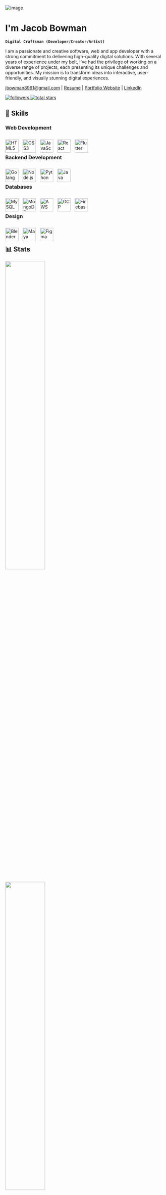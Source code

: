 <!--
**jbowwman8991/jbowwman8991** is a ✨ _special_ ✨ repository because its `README.md` (this file) appears on your GitHub profile.
-->

![image](https://github.com/user-attachments/assets/00ca8137-839b-42f9-b770-89f0a1fada39)

# I'm Jacob Bowman

**`Digital Craftsman (Developer/Creator/Artist)`**

I am a passionate and creative software, web and app developer with a strong commitment to delivering high-quality digital solutions. With several years of experience under my belt, I've had the privilege of working on a diverse range of projects, each presenting its unique challenges and opportunities. My mission is to transform ideas into interactive, user-friendly, and visually stunning digital experiences.

jbowman8991@gmail.com | 
[Resume]([https://github.com/jbowwman8991/jbowwman8991/blob/main/Jacob%20Bowman%20Resume%20Sep.%202024.pdf](https://github.com/jbowwman8991/jbowwman8991/blob/main/Jacob%20Bowman%20Resume%20Full%20Apr.%202025.pdf)) | 
[Portfolio Website](https://www.bodine17.com) | 
[LinkedIn](www.linkedin.com/in/1917-jacob-bowman)

<p align="left">
    <a href="https://github.com/jbowwman8991?tab=followers">
        <img alt="followers" title="Follow me on Github" src="https://custom-icon-badges.demolab.com/github/followers/jbowwman8991?color=236ad3&labelColor=1155ba&style=for-the-badge&logo=person-add&label=Follow&logoColor=white"/>
    </a>
    <a href="https://github.com/jbowwman8991?tab=repositories">
        <img alt="total stars" title="Total stars on GitHub" src="https://custom-icon-badges.demolab.com/github/stars/jbowwman8991?color=55960c&style=for-the-badge&labelColor=488207&logo=star"/>    
    </a>
</p>

## 🧰 Skills

### Web Development

<img alt="HTML5" title="HTML5" align="left" width="42px" style="padding-right:10px; padding-top:10px;" src="https://cdn.jsdelivr.net/gh/devicons/devicon/icons/html5/html5-plain.svg" />
<img alt="CSS3" title="CSS3" align="left" width="42px" style="padding-right:10px; padding-top:10px;" src="https://cdn.jsdelivr.net/gh/devicons/devicon/icons/css3/css3-plain.svg" />
<img alt="JavaScript" title="JavaScript" align="left" width="42px" style="padding-right:10px; padding-top:10px;" src="https://cdn.jsdelivr.net/gh/devicons/devicon/icons/javascript/javascript-plain.svg" />
<img alt="React" title="React" align="left" width="42px" style="padding-right:10px; padding-top:10px;" src="https://cdn.jsdelivr.net/gh/devicons/devicon@latest/icons/react/react-original.svg" />
<img alt="Flutter" title="Flutter" align="left" width="42px" style="padding-right:10px; padding-top:10px;" src="https://cdn.jsdelivr.net/gh/devicons/devicon@latest/icons/flutter/flutter-plain.svg" />

<br><br>

### Backend Development 

<img alt="Golang" title="Golang" align="left" width="42px" style="padding-right:10px; padding-top:10px;" src="https://cdn.jsdelivr.net/gh/devicons/devicon@latest/icons/go/go-original-wordmark.svg" />
<img alt="Node.js" title="Node.js" align="left" width="42px" style="padding-right:10px; padding-top:10px;" src="https://cdn.jsdelivr.net/gh/devicons/devicon@latest/icons/nodejs/nodejs-plain-wordmark.svg" />
<img alt="Python" title="Python" align="left" width="42px" style="padding-right:10px; padding-top:10px;" src="https://cdn.jsdelivr.net/gh/devicons/devicon@latest/icons/python/python-plain.svg" />
<img alt="Java" title="Java" align="left" width="42px" style="padding-right:10px; padding-top:10px;" src="https://cdn.jsdelivr.net/gh/devicons/devicon@latest/icons/java/java-original.svg" />

<br><br>

### Databases 

<img alt="MySQL" title="MySQL" align="left" width="42px" style="padding-right:10px; padding-top:10px;" src="https://cdn.jsdelivr.net/gh/devicons/devicon@latest/icons/mysql/mysql-original-wordmark.svg" />
<img alt="MongoDB" title="MongoDB" align="left" width="42px" style="padding-right:10px; padding-top:10px;" src="https://cdn.jsdelivr.net/gh/devicons/devicon@latest/icons/mongodb/mongodb-plain.svg" />
<img alt="AWS" title="AWS" align="left" width="42px" style="padding-right:10px; padding-top:10px;" src="https://cdn.jsdelivr.net/gh/devicons/devicon@latest/icons/amazonwebservices/amazonwebservices-original-wordmark.svg" />
<img alt="GCP" title="GCP" align="left" width="42px" style="padding-right:10px; padding-top:10px;" src="https://cdn.jsdelivr.net/gh/devicons/devicon@latest/icons/googlecloud/googlecloud-original.svg" />
<img alt="Firebase" title="Firebase" align="left" width="42px" style="padding-right:10px; padding-top:10px;" src="https://cdn.jsdelivr.net/gh/devicons/devicon@latest/icons/firebase/firebase-original.svg" />

<br><br>

### Design 

<img alt="Blender" title="Blender" align="left" width="42px" style="padding-right:10px; padding-top:10px;" src="https://cdn.jsdelivr.net/gh/devicons/devicon@latest/icons/blender/blender-original.svg" />
<img alt="Maya" title="Maya" align="left" width="42px" style="padding-right:10px; padding-top:10px;" src="https://cdn.jsdelivr.net/gh/devicons/devicon@latest/icons/maya/maya-plain.svg" />
<img alt="Figma" title="Figma" align="left" width="42px" style="padding-right:10px; padding-top:10px;" src="https://cdn.jsdelivr.net/gh/devicons/devicon@latest/icons/figma/figma-original.svg" />

<br><br>

<!--
<ul>
    <li>Web Development - HTML, CSS, JavaScript, React, React Native, Flutter</li>
    <li>Backend Development - Golang, Node.js, Python, Java</li>
    <li>Databases - SQL, MongoDB, AWS, GCP, Firebase</li>
    <li>Git, GitHub, GitHub Actions</li>
    <li>3D Modeling, Blender, Maya, Nomad Sculpt</li>
    <li>UI/UX Design, Figma, Procreate, User Research</li>
</ul>
-->

<!--
#

### ⌨️ Recent Projects

<img src="https://www.pngall.com/wp-content/uploads/2018/04/Under-Construction-PNG-Picture.png" />
-->

## 📊 Stats

<!--
![Jacob's GitHub stats](https://github-readme-stats.vercel.app/api?username=jbowwman8991&show_icons=true&theme=tokyonight)
-->

<!--
### 🏔️ My Coding Journey
<img src="https://www.pngall.com/wp-content/uploads/2018/04/Under-Construction-PNG-Picture.png" />
-->

<p align="left">
    <a href="https://github.com/jbowwman8991">
        <img width="50%" src="https://github-readme-stats-git-masterrstaa-rickstaa.vercel.app/api?username=jbowwman8991&show_icons=true&theme=tokyonight&include_all_commits=true&count_private=true&hide_border=true"/>
    </a>  
</p>
<p align="left">
    <a href="https://github.com/jbowwman8991">
        <img width="50%" src="https://github-readme-stats-eight-theta.vercel.app/api/top-langs/?username=jbowwman8991&langs_count=12&layout=compact&langs_count=8&theme=tokyonight&include_all_commits=true&count_private=true&hide_border=true" />
    </a>  
</p>
<p align="left">
    <a href="https://github.com/jbowwman8991">
        <img width="50%" src="https://github-readme-streak-stats.herokuapp.com/?user=jbowwman8991&show_icons=true&locale=en&layout=demo&theme=tokyonight&hide_border=true" /> 
    </a>  
</p>
